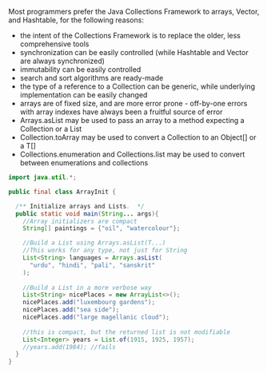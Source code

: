 Most programmers prefer the Java Collections Framework to arrays, Vector, and Hashtable, for the following reasons:
- the intent of the Collections Framework is to replace the older, less comprehensive tools
- synchronization can be easily controlled (while Hashtable and Vector are always synchronized)
- immutability can be easily controlled
- search and sort algorithms are ready-made
- the type of a reference to a Collection can be generic, while underlying implementation can be easily changed
- arrays are of fixed size, and are more error prone - off-by-one errors with array indexes have always been a fruitful source of error
- Arrays.asList may be used to pass an array to a method expecting a Collection or a List
- Collection.toArray may be used to convert a Collection to an Object[] or a T[]
- Collections.enumeration and Collections.list may be used to convert between enumerations and collections

```java
import java.util.*;

public final class ArrayInit {

  /** Initialize arrays and Lists.  */
  public static void main(String... args){
    //Array initializers are compact
    String[] paintings = {"oil", "watercolour"};

    //Build a List using Arrays.asList(T...)
    //This works for any type, not just for String
    List<String> languages = Arrays.asList(
      "urdu", "hindi", "pali", "sanskrit"
    );
    
    //Build a List in a more verbose way 
    List<String> nicePlaces = new ArrayList<>();
    nicePlaces.add("luxembourg gardens");
    nicePlaces.add("sea side");
    nicePlaces.add("large magellanic cloud");
    
    //this is compact, but the returned list is not modifiable
    List<Integer> years = List.of(1915, 1925, 1957);
    //years.add(1984); //fails
  }
} 
```